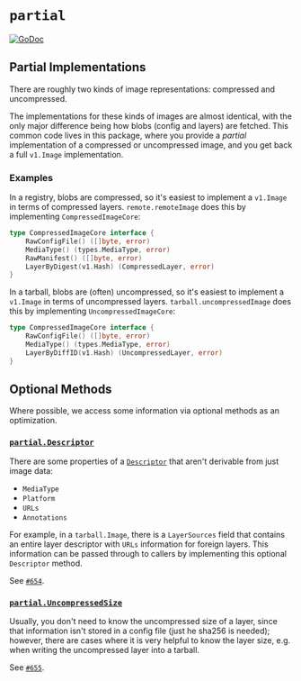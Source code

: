 # `partial`

[![GoDoc](https://godoc.org/github.com/google/go-containerregistry/pkg/v1/partial?status.svg)](https://godoc.org/github.com/google/go-containerregistry/pkg/v1/partial)

## Partial Implementations

There are roughly two kinds of image representations: compressed and uncompressed.

The implementations for these kinds of images are almost identical, with the only
major difference being how blobs (config and layers) are fetched. This common
code lives in this package, where you provide a _partial_ implementation of a
compressed or uncompressed image, and you get back a full `v1.Image` implementation.

### Examples

In a registry, blobs are compressed, so it's easiest to implement a `v1.Image` in terms
of compressed layers. `remote.remoteImage` does this by implementing `CompressedImageCore`:

```go
type CompressedImageCore interface {
	RawConfigFile() ([]byte, error)
	MediaType() (types.MediaType, error)
	RawManifest() ([]byte, error)
	LayerByDigest(v1.Hash) (CompressedLayer, error)
}
```

In a tarball, blobs are (often) uncompressed, so it's easiest to implement a `v1.Image` in terms
of uncompressed layers. `tarball.uncompressedImage` does this by implementing `UncompressedImageCore`:

```go
type CompressedImageCore interface {
	RawConfigFile() ([]byte, error)
	MediaType() (types.MediaType, error)
	LayerByDiffID(v1.Hash) (UncompressedLayer, error)
}
```

## Optional Methods

Where possible, we access some information via optional methods as an optimization.

### [`partial.Descriptor`](https://godoc.org/github.com/google/go-containerregistry/pkg/v1/partial#Descriptor)

There are some properties of a [`Descriptor`](https://github.com/opencontainers/image-spec/blob/master/descriptor.md#properties) that aren't derivable from just image data:

* `MediaType`
* `Platform`
* `URLs`
* `Annotations`

For example, in a `tarball.Image`, there is a `LayerSources` field that contains
an entire layer descriptor with `URLs` information for foreign layers. This
information can be passed through to callers by implementing this optional
`Descriptor` method.

See [`#654`](https://github.com/google/go-containerregistry/pull/654).

### [`partial.UncompressedSize`](https://godoc.org/github.com/google/go-containerregistry/pkg/v1/partial#UncompressedSize)

Usually, you don't need to know the uncompressed size of a layer, since that
information isn't stored in a config file (just he sha256 is needed); however,
there are cases where it is very helpful to know the layer size, e.g. when
writing the uncompressed layer into a tarball.

See [`#655`](https://github.com/google/go-containerregistry/pull/655).
